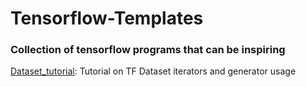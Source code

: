 # Tensorflow-Templates
### Collection of tensorflow programs that can be inspiring


[Dataset_tutorial](https://github.com/ffedericoni/Tensorflow-Templates/blob/master/dataset_tutorial.ipynb): Tutorial on TF Dataset iterators and generator usage

